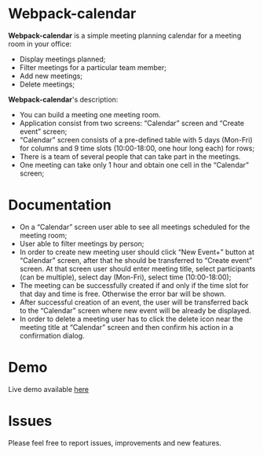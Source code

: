 # Webpack-calendar

**Webpack-calendar** is a simple meeting planning calendar for a meeting room in your office:

 - Display meetings planned;
 - Filter meetings for a particular team member;
 - Add new meetings;
 - Delete meetings;
 
 
 **Webpack-calendar**'s description:
 
 - You can build a meeting one meeting room.
 - Application consist from two screens: “Calendar” screen and “Create event” screen;
 - “Calendar” screen consists of a pre-defined table with 5 days (Mon-Fri) for columns and 9 time slots (10:00-18:00, one hour long each) for rows;
 - There is a team of several people that can take part in the meetings.
 - One meeting can take only 1 hour and obtain one cell in the “Calendar” screen;
 
 
 # Documentation
 
 - On a “Calendar” screen user able to see all meetings scheduled for the meeting room;
 - User able to filter meetings by person;
 - In order to create new meeting user should click “New Event+” button at “Calendar” screen, after that he should be transferred to “Create event” screen. At that screen user should enter meeting title, select participants (can be multiple), select day (Mon-Fri), select time (10:00-18:00);
 - The meeting can be successfully created if and only if the time slot for that day and time is free. Otherwise the error bar will be shown.
 - After successful creation of an event, the user will be transferred back to the “Calendar” screen where new event will be already be displayed.
 - In order to delete a meeting user has to click the delete icon near the meeting title at “Calendar” screen and then confirm his action in a confirmation dialog.
 

# Demo
Live demo available [here](https://nippondanso.github.io/webpack-calendar/dist/calendar.html)
 
# Issues
Please feel free to report issues, improvements and new features.
